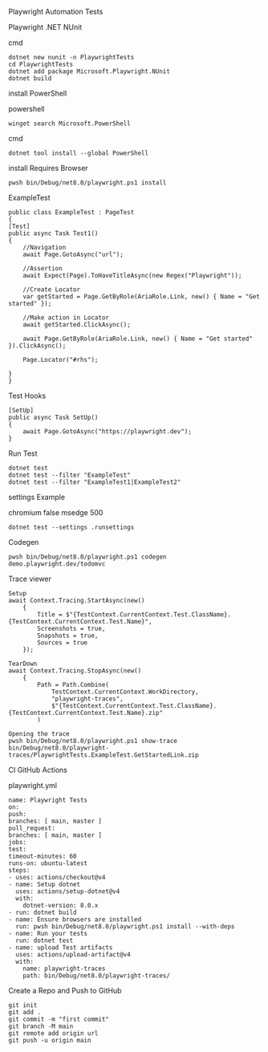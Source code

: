 Playwright Automation Tests 

Playwright .NET NUnit

cmd

    dotnet new nunit -n PlaywrightTests
    cd PlaywrightTests
    dotnet add package Microsoft.Playwright.NUnit
    dotnet build

install PowerShell

powershell

    winget search Microsoft.PowerShell

cmd

    dotnet tool install --global PowerShell


install Requires Browser

    pwsh bin/Debug/net8.0/playwright.ps1 install


ExampleTest

    public class ExampleTest : PageTest
    {
    [Test]
    public async Task Test1()
    {
        //Navigation
        await Page.GotoAsync("url");

        //Assertion
        await Expect(Page).ToHaveTitleAsync(new Regex("Playwright"));

        //Create Locator
        var getStarted = Page.GetByRole(AriaRole.Link, new() { Name = "Get started" });

        //Make action in Locator
        await getStarted.ClickAsync();

        await Page.GetByRole(AriaRole.Link, new() { Name = "Get started" }).ClickAsync();

        Page.Locator("#rhs");

    }
    }

Test Hooks

    [SetUp]
    public async Task SetUp()
    {
        await Page.GotoAsync("https://playwright.dev");
    }

Run Test

    dotnet test 
    dotnet test --filter "ExampleTest"
    dotnet test --filter "ExampleTest1|ExampleTest2"



settings Example
   
   <?xml version="1.0" encoding="utf-8"?>
   <RunSettings>
    <Playwright>
     <BrowserName>chromium</BrowserName>
      <LaunchOptions>
       <Headless>false</Headless>
       <Channel>msedge</Channel>
       <SlowMo>500</SlowMo>
      </LaunchOptions>
    </Playwright>
    </RunSettings>
    

    dotnet test --settings .runsettings

Codegen

    pwsh bin/Debug/net8.0/playwright.ps1 codegen demo.playwright.dev/todomvc


Trace viewer

    Setup
    await Context.Tracing.StartAsync(new()
        {
            Title = $"{TestContext.CurrentContext.Test.ClassName}.{TestContext.CurrentContext.Test.Name}",
            Screenshots = true,
            Snapshots = true,
            Sources = true
        });

    TearDown
    await Context.Tracing.StopAsync(new()
        {
            Path = Path.Combine(
                TestContext.CurrentContext.WorkDirectory,
                "playwright-traces",
                $"{TestContext.CurrentContext.Test.ClassName}.{TestContext.CurrentContext.Test.Name}.zip"
            )

    Opening the trace
    pwsh bin/Debug/net8.0/playwright.ps1 show-trace bin/Debug/net8.0/playwright-traces/PlaywrightTests.ExampleTest.GetStartedLink.zip


CI GitHub Actions

playwright.yml

    name: Playwright Tests
    on:
    push:
    branches: [ main, master ]
    pull_request:
    branches: [ main, master ]
    jobs:
    test:
    timeout-minutes: 60
    runs-on: ubuntu-latest
    steps:
    - uses: actions/checkout@v4
    - name: Setup dotnet
      uses: actions/setup-dotnet@v4
      with:
        dotnet-version: 8.0.x
    - run: dotnet build
    - name: Ensure browsers are installed
      run: pwsh bin/Debug/net8.0/playwright.ps1 install --with-deps
    - name: Run your tests
      run: dotnet test
    - name: upload Test artifacts
      uses: actions/upload-artifact@v4
      with:
        name: playwright-traces
        path: bin/Debug/net8.0/playwright-traces/


Create a Repo and Push to GitHub

    git init
    git add .
    git commit -m "first commit"
    git branch -M main
    git remote add origin url
    git push -u origin main 

